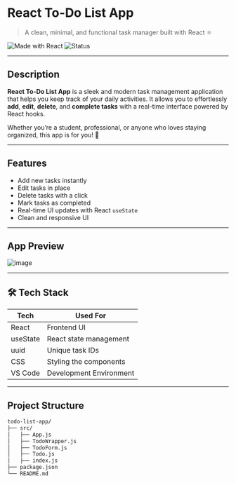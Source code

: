 # React To-Do List App  
> A clean, minimal, and functional task manager built with React ⚛️

![Made with React](https://img.shields.io/badge/Made%20with-React-blue?style=flat-square&logo=react)
![Status](https://img.shields.io/badge/status-Completed-brightgreen?style=flat-square)

---

## Description

**React To-Do List App** is a sleek and modern task management application that helps you keep track of your daily activities. It allows you to effortlessly **add**, **edit**, **delete**, and **complete tasks** with a real-time interface powered by React hooks.

Whether you’re a student, professional, or anyone who loves staying organized, this app is for you! 💯

---

## Features

- Add new tasks instantly
- Edit tasks in place
- Delete tasks with a click
- Mark tasks as completed
- Real-time UI updates with React `useState`
- Clean and responsive UI

---

## App Preview

![image](https://github.com/user-attachments/assets/85169406-9382-472d-9a04-5cae97f60620)




---

## 🛠 Tech Stack

| Tech         | Used For                 |
|--------------|--------------------------|
| React     | Frontend UI              |
| useState  | React state management   |
| uuid      | Unique task IDs          |
| CSS       | Styling the components   |
| VS Code | Development Environment  |

---

## Project Structure

```bash
todo-list-app/
├── src/
│   ├── App.js
│   ├── TodoWrapper.js
│   ├── TodoForm.js
│   ├── Todo.js
│   ├── index.js
├── package.json
└── README.md
